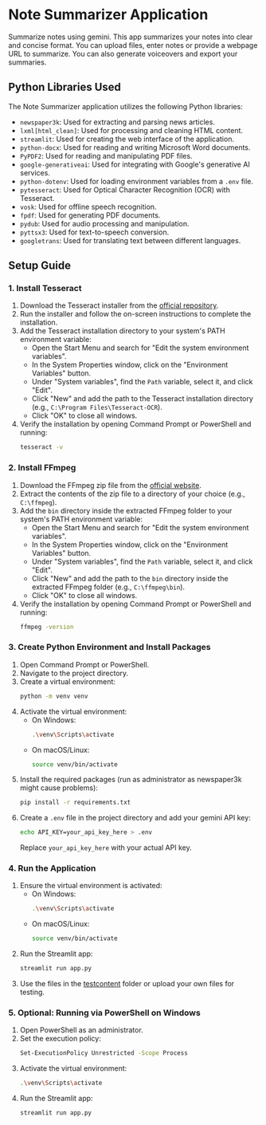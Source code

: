 # Note Summarizer Application
Summarize notes using gemini. This app summarizes your notes into clear and concise format. You can upload files, enter notes or provide a webpage URL to summarize. You can also generate voiceovers and export your summaries.

## Python Libraries Used

The Note Summarizer application utilizes the following Python libraries:

- `newspaper3k`: Used for extracting and parsing news articles.
- `lxml[html_clean]`: Used for processing and cleaning HTML content.
- `streamlit`: Used for creating the web interface of the application.
- `python-docx`: Used for reading and writing Microsoft Word documents.
- `PyPDF2`: Used for reading and manipulating PDF files.
- `google-generativeai`: Used for integrating with Google's generative AI services.
- `python-dotenv`: Used for loading environment variables from a `.env` file.
- `pytesseract`: Used for Optical Character Recognition (OCR) with Tesseract.
- `vosk`: Used for offline speech recognition.
- `fpdf`: Used for generating PDF documents.
- `pydub`: Used for audio processing and manipulation.
- `pyttsx3`: Used for text-to-speech conversion.
- `googletrans`: Used for translating text between different languages.

## Setup Guide

### 1. Install Tesseract
1. Download the Tesseract installer from the [official repository](https://github.com/tesseract-ocr/tesseract).
2. Run the installer and follow the on-screen instructions to complete the installation.
3. Add the Tesseract installation directory to your system's PATH environment variable:
    - Open the Start Menu and search for "Edit the system environment variables".
    - In the System Properties window, click on the "Environment Variables" button.
    - Under "System variables", find the `Path` variable, select it, and click "Edit".
    - Click "New" and add the path to the Tesseract installation directory (e.g., `C:\Program Files\Tesseract-OCR`).
    - Click "OK" to close all windows.
4. Verify the installation by opening Command Prompt or PowerShell and running:
    ```sh
    tesseract -v
    ```

### 2. Install FFmpeg
1. Download the FFmpeg zip file from the [official website](https://ffmpeg.org/download.html).
2. Extract the contents of the zip file to a directory of your choice (e.g., `C:\ffmpeg`).
3. Add the `bin` directory inside the extracted FFmpeg folder to your system's PATH environment variable:
    - Open the Start Menu and search for "Edit the system environment variables".
    - In the System Properties window, click on the "Environment Variables" button.
    - Under "System variables", find the `Path` variable, select it, and click "Edit".
    - Click "New" and add the path to the `bin` directory inside the extracted FFmpeg folder (e.g., `C:\ffmpeg\bin`).
    - Click "OK" to close all windows.
4. Verify the installation by opening Command Prompt or PowerShell and running:
    ```sh
    ffmpeg -version
    ```

### 3. Create Python Environment and Install Packages
1. Open Command Prompt or PowerShell.
2. Navigate to the project directory.
3. Create a virtual environment:
    ```sh
    python -m venv venv
    ```
4. Activate the virtual environment:
    - On Windows:
        ```sh
        .\venv\Scripts\activate
        ```
    - On macOS/Linux:
        ```sh
        source venv/bin/activate
        ```
5. Install the required packages (run as administrator as newspaper3k might cause problems):
    ```sh
    pip install -r requirements.txt
    ```
6. Create a `.env` file in the project directory and add your gemini API key:
    ```sh
    echo API_KEY=your_api_key_here > .env
    ```
    Replace `your_api_key_here` with your actual API key.

### 4. Run the Application
1. Ensure the virtual environment is activated:
    - On Windows:
        ```sh
        .\venv\Scripts\activate
        ```
    - On macOS/Linux:
        ```sh
        source venv/bin/activate
        ```
2. Run the Streamlit app:
    ```sh
    streamlit run app.py
    ```
3. Use the files in the [testcontent](http://_vscodecontentref_/0) folder or upload your own files for testing.

### 5. Optional: Running via PowerShell on Windows
1. Open PowerShell as an administrator.
2. Set the execution policy:
    ```sh
    Set-ExecutionPolicy Unrestricted -Scope Process
    ```
3. Activate the virtual environment:
    ```sh
    .\venv\Scripts\activate
    ```
4. Run the Streamlit app:
    ```sh
    streamlit run app.py
    ```
